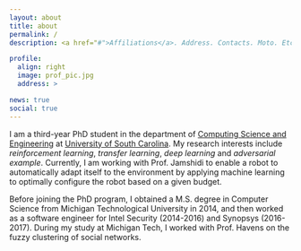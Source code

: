 ```yaml
---
layout: about
title: about
permalink: /
description: <a href="#">Affiliations</a>. Address. Contacts. Moto. Etc.

profile:
  align: right
  image: prof_pic.jpg
  address: >

news: true
social: true
---
```


I am a third-year PhD student in the department of <a href="https://cse.sc.edu">Computing Science and Engineering</a> at <a href="https://www.sc.edu">University of South Carolina</a>. My research interests include *reinforcement learning*, *transfer learning*, *deep learning* and *adversarial example*. Currently, I am working with Prof. Jamshidi to enable a robot to automatically adapt itself to the environment by applying machine learning to optimally configure the robot based on a given budget.

Before joining the PhD program, I obtained a M.S. degree in Computer Science from Michigan Technological University in 2014, and then worked as a software engineer for Intel Security (2014-2016) and Synopsys (2016-2017). During my study at Michigan Tech, I worked with Prof. Havens on the fuzzy clustering of social networks.
